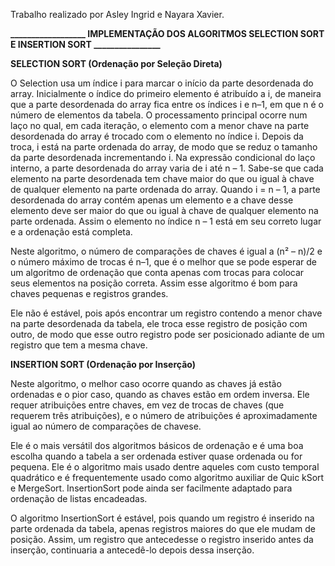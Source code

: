Trabalho realizado por Asley Ingrid e Nayara Xavier.


**__________________ IMPLEMENTAÇÃO DOS ALGORITMOS SELECTION SORT E INSERTION SORT ________________**


**SELECTION SORT (Ordenação por Seleção Direta)**
<p>
  O Selection usa um índice i para marcar o início da parte desordenada do array. Inicialmente o índice do primeiro elemento é atribuído a i, de maneira que a parte desordenada do array fica entre os índices i e n–1, em que n é o número de elementos da tabela. O processamento principal ocorre num laço no qual, em cada iteração, o elemento com a menor chave na parte desordenada do array é trocado com o elemento no índice i. Depois da troca, i está na parte ordenada do array, de modo que se reduz o tamanho da parte desordenada incrementando i. Na expressão condicional do laço interno, a parte desordenada do array varia de i até n – 1. Sabe-se que cada elemento na parte desordenada tem chave maior do que ou igual à chave de qualquer elemento na parte ordenada do array. Quando i = n – 1, a parte desordenada do array contém apenas um elemento e a chave desse elemento deve ser maior do que ou igual à chave de qualquer elemento na parte ordenada. Assim o elemento no índice n – 1 está em seu correto lugar e a ordenação está completa.
</p>
<p>
  Neste algoritmo, o número de comparações de chaves é igual a (n² – n)/2 e o número máximo de trocas é n–1, que é o melhor que se pode esperar de um algoritmo de ordenação que conta apenas com trocas para colocar seus elementos na posição correta. Assim esse algoritmo é bom para chaves pequenas e registros grandes.
  </p>
 <p>
  Ele não é estável, pois após encontrar um registro contendo a menor chave na parte desordenada da tabela, ele troca esse registro de posição com outro, de modo que esse outro registro pode ser posicionado adiante de um registro que tem a mesma chave.
  </p>
  
  
  
**INSERTION SORT (Ordenação por Inserção)**
<p>
  Neste algoritmo, o melhor caso ocorre quando as chaves já estão ordenadas e o pior caso, quando as chaves estão em ordem inversa. Ele requer atribuições entre chaves, em vez de trocas de chaves (que requerem três atribuições), e o número de atribuições é aproximadamente igual ao número de comparações de chavese.
  </p>
<p>
  Ele é o mais versátil dos algoritmos básicos de ordenação e é uma boa escolha quando a tabela a ser ordenada estiver quase ordenada ou for pequena. Ele é o algoritmo mais usado dentre aqueles com custo temporal quadrático e é frequentemente usado como algoritmo auxiliar de Quic kSort e MergeSort. InsertionSort pode ainda ser facilmente adaptado para ordenação de listas encadeadas.
  </p>
 <p>
  O algoritmo InsertionSort é estável, pois quando um registro é inserido na parte ordenada da tabela, apenas registros maiores do que ele mudam de posição. Assim, um registro que antecedesse o registro inserido antes da inserção, continuaria a antecedê-lo depois dessa inserção.
 </p>

